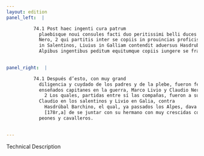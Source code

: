 ```yaml
---
layout: edition
panel_left:  |

          74.1 Post haec ingenti cura patrum
            plaebisque noui consules facti duo peritissimi belli duces Marcus Liuius et Claudius
            Nero, 2 qui partitis inter se copiis in prouincias proficiscuntur. Claudius
            in Salentinos, Liuius in Galliam contendit aduersus Hasdrubalem Barchinum, qui superatis
            Alpibus ingentibus peditum equitumque copiis iungere se fratri properabat.
        

panel_right:  |

          74.1 Después d’esto, con muy grand
            diligencia y cuydado de los padres y de la plebe, fueron fechos dos nuevos cónsules muy
            enseñados capitanes en la guerra, Marco Livio y Claudio Nero.
              2 Los quales, partidas entre sí las compañas, fueron a sus provincias:
            Claudio en los salentinos y Livio en Galia, contra
              Hasdrúbal Barchino, el qual, ya passados los Alpes, dava priessa
              [178r,a] de se juntar con su hermano con muy crescidas compañas de
            peones y cavalleros.
        

---
```


 Technical Description 